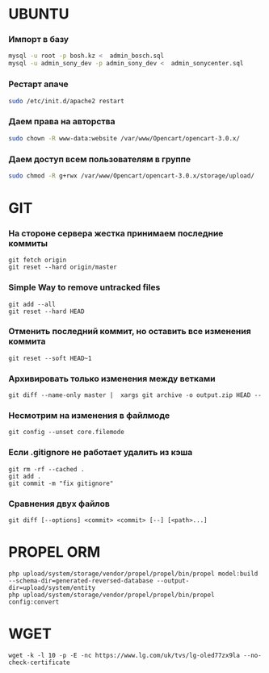 # UBUNTU
### Импорт в базу
```bash
mysql -u root -p bosh.kz <  admin_bosch.sql
mysql -u admin_sony_dev -p admin_sony_dev <  admin_sonycenter.sql
```

### Рестарт апаче
```bash
sudo /etc/init.d/apache2 restart
```

### Даем права на авторства
```bash
sudo chown -R www-data:website /var/www/Opencart/opencart-3.0.x/
```


### Даем доступ всем пользователям в группе
```bash
sudo chmod -R g+rwx /var/www/Opencart/opencart-3.0.x/storage/upload/
```


# GIT
### На стороне сервера жестка принимаем последние коммиты
```git
git fetch origin
git reset --hard origin/master
```

### Simple Way to remove untracked files
```
git add --all
git reset --hard HEAD
```

### Отменить последний коммит, но оставить все изменения коммита
```
git reset --soft HEAD~1
```

### Архивировать только изменения между ветками
```
git diff --name-only master |  xargs git archive -o output.zip HEAD --
```

### Несмотрим на изменения в файлмоде
```
git config --unset core.filemode
```

### Если .gitignore не работает удалить из кэша
```
git rm -rf --cached .
git add .
git commit -m "fix gitignore"
```

### Сравнения двух файлов
```
git diff [--options] <commit> <commit> [--] [<path>...]
```

# PROPEL ORM
```
php upload/system/storage/vendor/propel/propel/bin/propel model:build --schema-dir=generated-reversed-database --output-dir=upload/system/entity
php upload/system/storage/vendor/propel/propel/bin/propel config:convert
```

# WGET
```
wget -k -l 10 -p -E -nc https://www.lg.com/uk/tvs/lg-oled77zx9la --no-check-certificate
```